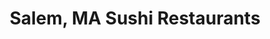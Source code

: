 ---
layout: city
title: Salem, MA Sushi Restaurants
permalink: /massachusetts/salem/
stateAbbr: MA
stateName: Massachusetts
cityName: Salem
---